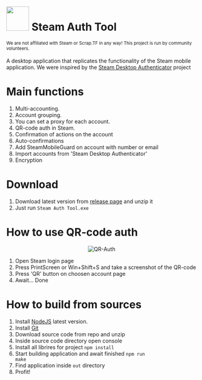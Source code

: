 <h1>
  <img src="https://raw.githubusercontent.com/ost056/SteamAuthTool/main/logo.ico" height="64" width="60">
  Steam Auth Tool
</h1>
<sup>We are not affiliated with Steam or Scrap.TF in any way! This project is run by community volunteers.</sup>
<br>
<br>
A desktop application that replicates the functionality of the Steam mobile application. We were inspired by the <a href="https://github.com/Jessecar96/SteamDesktopAuthenticator/tree/master">Steam Desktop Authenticator</a> project

# Main functions

1. Multi-accounting.
2. Account grouping.
3. You can set a proxy for each account.
4. QR-code auth in Steam.
5. Confirmation of actions on the account
6. Auto-confirmations
7. Add SteamMobileGuard on account with number or email
8. Import accounts from 'Steam Desktop Authenticator'
9. Encryption

# Download

1. Download latest version from <a href="https://github.com/ost056/SteamAuthTool/releases" target="_blank">release page</a> and unzip it
2. Just run <code>Steam Auth Tool.exe</code>

# How to use QR-code auth

<div align="center">
  <img src="https://github.com/ost056/SteamAuthTool/assets/74778295/b2db2e84-1238-4026-95d1-c30ad2264f44" alt="QR-Auth">
</div>

1. Open Steam login page
2. Press PrintScreen or Win+Shift+S and take a screenshot of the QR-code
3. Press 'QR' button on choosen account page
4. Await... Done


# How to build from sources

1. Install <a href="https://nodejs.org/en">NodeJS</a> latest version.
2. Install <a href="https://git-scm.com/book/en/v2/Getting-Started-Installing-Git">Git</a>
3. Download source code from repo and unzip
4. Inside source code directory open console
5. Install all librires for project <code>npm install</code>
6. Start building application and await finished <code>npm run make</code>
7. Find application inside <code>out</code> directory
8. Profit!



